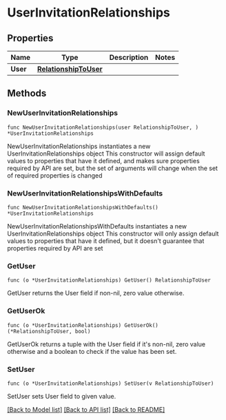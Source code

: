 # UserInvitationRelationships

## Properties

Name | Type | Description | Notes
---- | ---- | ----------- | ------
**User** | [**RelationshipToUser**](RelationshipToUser.md) |  | 

## Methods

### NewUserInvitationRelationships

`func NewUserInvitationRelationships(user RelationshipToUser, ) *UserInvitationRelationships`

NewUserInvitationRelationships instantiates a new UserInvitationRelationships object
This constructor will assign default values to properties that have it defined,
and makes sure properties required by API are set, but the set of arguments
will change when the set of required properties is changed

### NewUserInvitationRelationshipsWithDefaults

`func NewUserInvitationRelationshipsWithDefaults() *UserInvitationRelationships`

NewUserInvitationRelationshipsWithDefaults instantiates a new UserInvitationRelationships object
This constructor will only assign default values to properties that have it defined,
but it doesn't guarantee that properties required by API are set

### GetUser

`func (o *UserInvitationRelationships) GetUser() RelationshipToUser`

GetUser returns the User field if non-nil, zero value otherwise.

### GetUserOk

`func (o *UserInvitationRelationships) GetUserOk() (*RelationshipToUser, bool)`

GetUserOk returns a tuple with the User field if it's non-nil, zero value otherwise
and a boolean to check if the value has been set.

### SetUser

`func (o *UserInvitationRelationships) SetUser(v RelationshipToUser)`

SetUser sets User field to given value.



[[Back to Model list]](../README.md#documentation-for-models) [[Back to API list]](../README.md#documentation-for-api-endpoints) [[Back to README]](../README.md)


